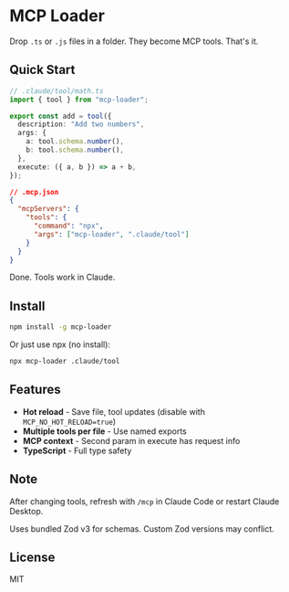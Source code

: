 # MCP Loader

Drop `.ts` or `.js` files in a folder. They become MCP tools. That's it.

## Quick Start

```typescript
// .claude/tool/math.ts
import { tool } from "mcp-loader";

export const add = tool({
  description: "Add two numbers",
  args: {
    a: tool.schema.number(),
    b: tool.schema.number(),
  },
  execute: ({ a, b }) => a + b,
});
```

```json
// .mcp.json
{
  "mcpServers": {
    "tools": {
      "command": "npx",
      "args": ["mcp-loader", ".claude/tool"]
    }
  }
}
```

Done. Tools work in Claude.

## Install

```bash
npm install -g mcp-loader
```

Or just use npx (no install):
```bash
npx mcp-loader .claude/tool
```

## Features

- **Hot reload** - Save file, tool updates (disable with `MCP_NO_HOT_RELOAD=true`)
- **Multiple tools per file** - Use named exports
- **MCP context** - Second param in execute has request info
- **TypeScript** - Full type safety

## Note

After changing tools, refresh with `/mcp` in Claude Code or restart Claude Desktop.

Uses bundled Zod v3 for schemas. Custom Zod versions may conflict.

## License

MIT